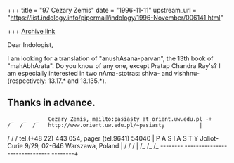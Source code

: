+++
title = "97 Cezary Zemis"
date = "1996-11-11"
upstream_url = "https://list.indology.info/pipermail/indology/1996-November/006141.html"

+++
[Archive link](https://list.indology.info/pipermail/indology/1996-November/006141.html)

Dear Indologist,

I am looking for a translation of "anushAsana-parvan", the 13th book of
"mahAbhArata". Do you know of any one, except Pratap Chandra Ray's? I am
especially interested in two nAma-stotras: shiva- and vishhnu-
(respectively: 13.17.* and 13.135.*). 

Thanks in advance.
-- 
     _   _   _   Cezary Zemis, mailto:pasiasty at orient.uw.edu.pl -+
    /   /   /    http://www.orient.uw.edu.pl/~pasiasty           |
   /   /   /     tel.(+48 22) 443 054, pager (tel.9641) 54040    |
P A S I A S T Y  Joliot-Curie 9/29, 02-646 Warszawa, Poland      |
 /   /   /                                                       |
/_  /_  /_       -------- ------------------------------ --------+





